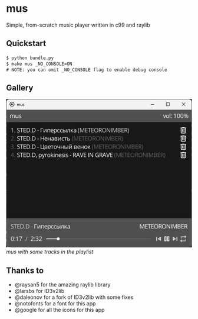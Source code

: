 
# mus
Simple, from-scratch music player written in c99 and raylib

## Quickstart
```shell
$ python bundle.py
$ make mus _NO_CONSOLE=ON
# NOTE: you can omit _NO_CONSOLE flag to enable debug console
```

## Gallery
![Screenshot 1](screenshots/1.png)<br/>
_mus with some tracks in the playlist_

## Thanks to
- @raysan5 for the amazing raylib library
- @larsbs for ID3v2lib
- @daleonov for a fork of ID3v2lib with some fixes
- @notofonts for a font for this app
- @google for all the icons for this app
